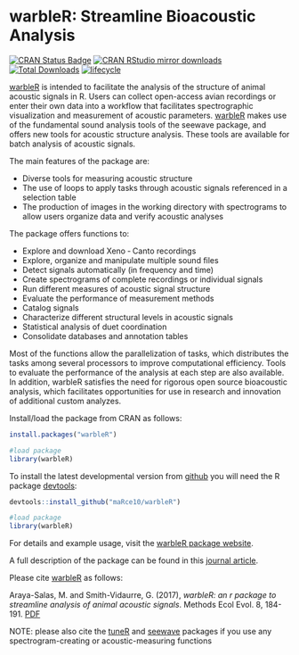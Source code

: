 # warbleR: Streamline Bioacoustic Analysis

[![CRAN Status Badge](https://www.r-pkg.org/badges/version/warbleR)](https://cran.r-project.org/package=warbleR)
[![CRAN RStudio mirror downloads](https://cranlogs.r-pkg.org/badges/warbleR)](https://www.r-pkg.org/pkg/warbleR)
[![Total Downloads](https://cranlogs.r-pkg.org/badges/grand-total/warbleR)](https://cranlogs.r-pkg.org/badges/grand-total/warbleR)
[![lifecycle](https://img.shields.io/badge/lifecycle-maturing-brightgreen.svg)](https://lifecycle.r-lib.org/articles/stages.html)

[warbleR](https://cran.r-project.org/package=warbleR) is intended to facilitate the analysis of the structure of animal acoustic signals in R. Users can collect open-access avian recordings or enter their own data into a workflow that facilitates spectrographic visualization and measurement of acoustic parameters. [warbleR](https://cran.r-project.org/package=warbleR) makes use of the fundamental sound analysis tools of the seewave package, and offers new tools for acoustic structure analysis. These tools are available for batch analysis of acoustic signals.

The main features of the package are:
 
 - Diverse tools for measuring acoustic structure
 - The use of loops to apply tasks through acoustic signals referenced in a selection table
 - The production of images in the working directory with spectrograms to allow users organize data and verify acoustic analyses

The package offers functions to:
 - Explore and download Xeno ‐ Canto recordings
 - Explore, organize and manipulate multiple sound files
 - Detect signals automatically (in frequency and time)
 - Create spectrograms of complete recordings or individual signals
 - Run different measures of acoustic signal structure
 - Evaluate the performance of measurement methods
 - Catalog signals
 - Characterize different structural levels in acoustic signals
 - Statistical analysis of duet coordination
 - Consolidate databases and annotation tables

Most of the functions allow the parallelization of tasks, which distributes the tasks among several processors to improve computational efficiency. Tools to evaluate the performance of the analysis at each step are also available. In addition, warbleR satisfies the need for rigorous open source bioacoustic analysis, which facilitates opportunities for use in research and innovation of additional custom analyzes.

Install/load the package from CRAN as follows:

```r
install.packages("warbleR")

#load package
library(warbleR)

```

To install the latest developmental version from [github](https://github.com/) you will need the R package [devtools](https://cran.r-project.org/package=devtools):

```r
devtools::install_github("maRce10/warbleR")

#load package
library(warbleR)

```

For details and example usage, visit the [warbleR package website](https://marce10.github.io/warbleR/index.html).

A full description of the package can be found in this [journal article](https://besjournals.onlinelibrary.wiley.com/doi/epdf/10.1111/2041-210X.12624).

Please cite [warbleR](https://cran.r-project.org/package=warbleR) as follows:

Araya-Salas, M. and Smith-Vidaurre, G. (2017), *warbleR: an r package to streamline analysis of animal acoustic signals*.   Methods Ecol Evol. 8, 184-191. [PDF](https://besjournals.onlinelibrary.wiley.com/doi/epdf/10.1111/2041-210X.12624)

NOTE: please also cite the [tuneR](https://cran.r-project.org/package=tuneR) and [seewave](https://cran.r-project.org/package=seewave) packages if you use any spectrogram-creating or acoustic-measuring functions